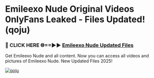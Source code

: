 # Emileexo Nude Original Videos 0nlyFans Leaked - Files Updated! (qoju)

<h3>🔴 CLICK HERE 🌐==►► <a href="https://tinyurl.com/5h6xmrr3" rel="nofollow">Emileexo Nude Updated Files</a></h3>

Get Emileexo Nude and all content. Now you can access all videos and pictures of Emileexo Nude. New Updated Files 2025!

[![qoju](https://i.imgur.com/KVD873Z.gif)](https://tinyurl.com/5h6xmrr3)
